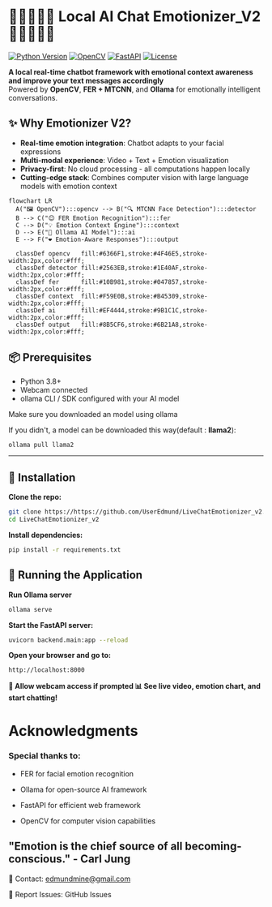 # 💬😄😢😲💬 Local AI Chat Emotionizer_V2 💬😳😡🤢💬

[![Python Version](https://img.shields.io/badge/python-3.8+-blue.svg)](https://www.python.org/downloads/)
[![OpenCV](https://img.shields.io/badge/OpenCV-4.8+-green.svg)](https://opencv.org/)
[![FastAPI](https://img.shields.io/badge/FastAPI-0.103+-teal.svg)](https://fastapi.tiangolo.com/)
[![License](https://img.shields.io/badge/license-MIT-orange)](LICENSE)

**A local real-time chatbot framework with emotional context awareness and improve your text messages accordingly**  
Powered by **OpenCV**, **FER + MTCNN**, and **Ollama** for emotionally intelligent conversations.


## ✨ Why Emotionizer V2?

- **Real-time emotion integration**: Chatbot adapts to your facial expressions
- **Multi-modal experience**: Video + Text + Emotion visualization
- **Privacy-first**: No cloud processing - all computations happen locally
- **Cutting-edge stack**: Combines computer vision with large language models with emotion context

```mermaid
flowchart LR
  A("🖼️ OpenCV"):::opencv --> B("🔍 MTCNN Face Detection"):::detector
  B --> C("😊 FER Emotion Recognition"):::fer
  C --> D("💡 Emotion Context Engine"):::context
  D --> E("🤖 Ollama AI Model"):::ai
  E --> F("❤️ Emotion-Aware Responses"):::output

  classDef opencv   fill:#6366F1,stroke:#4F46E5,stroke-width:2px,color:#fff;
  classDef detector fill:#2563EB,stroke:#1E40AF,stroke-width:2px,color:#fff;
  classDef fer      fill:#10B981,stroke:#047857,stroke-width:2px,color:#fff;
  classDef context  fill:#F59E0B,stroke:#B45309,stroke-width:2px,color:#fff;
  classDef ai       fill:#EF4444,stroke:#9B1C1C,stroke-width:2px,color:#fff;
  classDef output   fill:#8B5CF6,stroke:#6B21A8,stroke-width:2px,color:#fff;
```

## 📦 Prerequisites

- Python 3.8+
- Webcam connected
- ollama CLI / SDK configured with your AI model

Make sure you downloaded an model using ollama

If you didn't, a model can be downloaded this way(default : **llama2**):

```bash
ollama pull llama2
```

---

## 🔧 Installation

**Clone the repo:**

```bash
git clone https://https://github.com/UserEdmund/LiveChatEmotionizer_v2.git
cd LiveChatEmotionizer_v2
```
**Install dependencies:**
```bash
pip install -r requirements.txt
```

## 🚀 Running the Application

**Run Ollama server**

```bash
ollama serve
```

**Start the FastAPI server:**
```bash
uvicorn backend.main:app --reload
```

**Open your browser and go to:**
```markdown
http://localhost:8000
```



**📸 Allow webcam access if prompted 📊 See live video, emotion chart, and start chatting!**

# Acknowledgments

### Special thanks to:

- FER for facial emotion recognition

- Ollama for open-source AI framework

- FastAPI for efficient web framework

- OpenCV for computer vision capabilities

## "Emotion is the chief source of all becoming-conscious." - Carl Jung

📧 Contact: edmundmine@gmail.com


🐛 Report Issues: GitHub Issues
